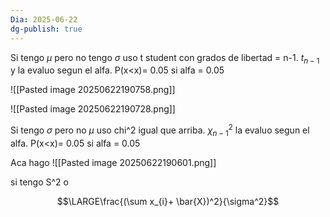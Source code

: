 ```yaml
---
Dia: 2025-06-22
dg-publish: true
---
```

Si tengo $\mu$ pero no tengo $\sigma$ uso t student con grados de libertad = n-1. $t_{n-1}$ y la evaluo segun el alfa. P(x<x)= 0.05 si alfa = 0.05
  

![[Pasted image 20250622190758.png]]


![[Pasted image 20250622190728.png]]




Si tengo $\sigma$ pero no $\mu$ uso chi^2 igual que arriba. $\chi^2_{n-1}$ la evaluo segun el alfa. P(x<x)= 0.05 si alfa = 0.05
  
Aca hago ![[Pasted image 20250622190601.png]]

si tengo S^2 o

$$\LARGE\frac{(\sum x_{i}+ \bar{X})^2}{\sigma^2}$$
